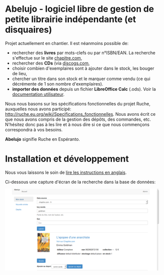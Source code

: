 Abelujo - logiciel libre de gestion de petite librairie indépendante (et disquaires)
====================================================================

Projet actuellement en chantier. Il est néanmoins possible de:

-   rechercher des **livres** par mots-clefs ou par n°ISBN/EAN. La recherche
    s'effectue sur le site [chapitre.com](https://www.chapitre.com),
-   rechercher des **CDs** (via [discogs.com](http://www.discogs.com),
-   choisir combien d'exemplaires sont à ajouter dans le stock, les
    bouger de lieu,
-   chercher un titre dans son stock et le marquer comme vendu (ce qui
    décrémente de 1 son nombre d'exemplaires).
-   **importer des données** depuis un fichier **LibreOffice Calc** (.ods). Voir la [documentation utilisateur](doc/french/index.rst "doc utilisateur").


Nous nous basons sur les spécifications fonctionnelles du projet Ruche,
auxquelles nous avons participé:
<http://ruche.eu.org/wiki/Specifications_fonctionnelles>. Nous avons
écrit ce que nous avons compris de la gestion des dépôts, des commandes,
etc. N'hésitez donc pas à les lire et à nous dire si ce que nous
commençons correspondra à vos besoins.

**Abelujo** signifie Ruche en Espéranto.

Installation et développement
=============================

Nous vous laissons le soin de [lire les instructions en anglais](README.md "").

Ci-dessous une capture d'écran de la recherche dans la base de données:

![chercher une notice](doc/abelujo-collection.png)
